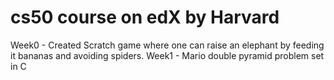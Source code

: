 # cs50 course on edX by Harvard

Week0 - Created Scratch game where one can raise an elephant by feeding it bananas and avoiding spiders.
Week1 - Mario double pyramid problem set in C
